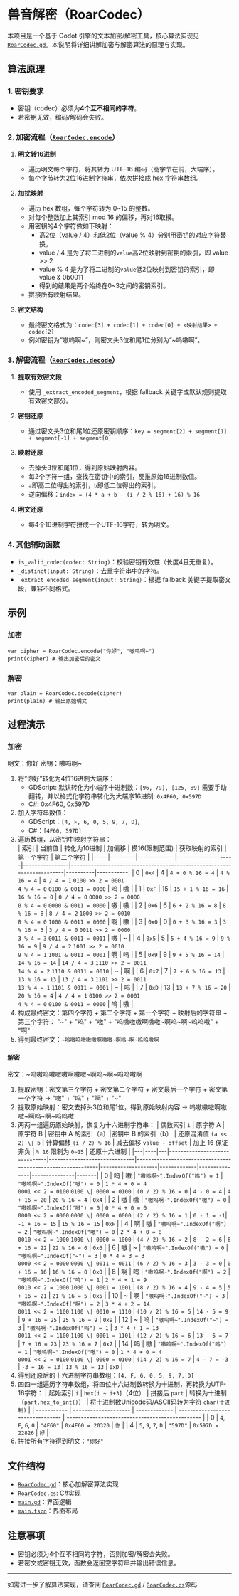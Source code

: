 # 兽音解密（RoarCodec）

本项目是一个基于 Godot 引擎的文本加密/解密工具，核心算法实现见 [`RoarCodec.gd`](RoarCodec.gd)。本说明将详细讲解加密与解密算法的原理与实现。

## 算法原理

### 1. 密钥要求

- 密钥（codec）必须为**4个互不相同的字符**。
- 若密钥无效，编码/解码会失败。

### 2. 加密流程（[`RoarCodec.encode`](RoarCodec.gd)）

1. **明文转16进制**  
   - 遍历明文每个字符，将其转为 UTF-16 编码（高字节在前，大端序）。
   - 每个字节转为2位16进制字符串，依次拼接成 hex 字符串数组。

2. **加扰映射**  
   - 遍历 hex 数组，每个字符转为 0~15 的整数。
   - 对每个整数加上其索引 mod 16 的偏移，再对16取模。
   - 用密钥的4个字符做如下映射：
     - 高2位（value / 4）和低2位（value % 4）分别用密钥的对应字符替换。
     - value / 4 是为了将二进制的`value`高2位映射到密钥的索引，即 value >> 2
     - value % 4 是为了将二进制的`value`低2位映射到密钥的索引，即 value & 0b0011
     - 得到的结果是两个始终在0~3之间的密钥索引。
   - 拼接所有映射结果。

3. **密文结构**  
   - 最终密文格式为：`codec[3] + codec[1] + codec[0] + <映射结果> + codec[2]`
   - 例如密钥为“嗷呜啊\~”，则密文头3位和尾1位分别为“~呜嗷啊”。

### 3. 解密流程（[`RoarCodec.decode`](RoarCodec.gd)）

1. **提取有效密文段**  
   - 使用 `_extract_encoded_segment`，根据 fallback 关键字或默认规则提取有效密文部分。

2. **密钥还原**  
   - 通过密文头3位和尾1位还原密钥顺序：`key = segment[2] + segment[1] + segment[-1] + segment[0]`

3. **映射还原**  
   - 去掉头3位和尾1位，得到原始映射内容。
   - 每2个字符一组，查找在密钥中的索引，反推原始16进制数值。
   - `a`即高二位得出的索引，`b`即低二位得出的索引。
   - 逆向偏移：`index = (4 * a + b - (i / 2 % 16) + 16) % 16`

4. **明文还原**  
   - 每4个16进制字符拼成一个UTF-16字符，转为明文。

### 4. 其他辅助函数

- `is_valid_codec(codec: String)`：校验密钥有效性（长度4且无重复）。
- `_distinct(input: String)`：去重字符串中的字符。
- `_extract_encoded_segment(input: String)`：根据 fallback 关键字提取密文段，兼容不同格式。

## 示例

### 加密

```gdscript
var cipher = RoarCodec.encode("你好", "嗷呜啊~")
print(cipher) # 输出加密后的密文
```

### 解密

```gdscript
var plain = RoarCodec.decode(cipher)
print(plain) # 输出原始明文
```

## 过程演示

### 加密

明文：你好
密钥：嗷呜啊~

1. 将“你好”转化为4位16进制大端序：
   - GDScript:
      默认转化为小端序十进制数：`[96, 79], [125, 89]`
      需要手动翻转，并以格式化字符串转化为大端序16进制: `0x4F60, 0x597D`
   - C#: 0x4F60, 0x597D
2. 加入字符串数值：
   - GDScript：`[4, F, 6, 0, 5, 9, 7, D]`, 
   - C#：`[4F60, 597D]`
3. 遍历数组，从密钥中映射字符串：   
   | 索引 |  当前值 | 转化为10进制 |         加偏移      |  模16(限制范围) |                              获取映射的索引                             | 第一个字符 | 第二个字符 |
   |-----|---------|-------------|--------------------|----------------|------------------------------------------------------------------------|----------|-----------|
   |  0  |  `0x4`  |      4      | `4 + 0 % 16 = 4`   | `4 % 16 = 4`   | `4 / 4 = 1`  `0100 >> 2 = 0001` <br> `4 % 4 = 0`  `0100 & 0011 = 0000` |    呜    |     嗷    |
   |  1  |  `0xF`  |      15     | `15 + 1 % 16 = 16` | `16 % 16 = 0`  | `0 / 4 = 0`  `0000 >> 2 = 0000` <br> `0 % 4 = 0`  `0000 & 0011 = 0000` |    嗷    |     嗷    |
   |  2  |  `0x6`  |      6      | `6 + 2 % 16 = 8`   | `8 % 16 = 8`   | `8 / 4 = 2`  `1000 >> 2 = 0010` <br> `8 % 4 = 0`  `1000 & 0011 = 0000` |    啊    |     嗷    |
   |  3  |  `0x0`  |      0      | `0 + 3 % 16 = 3`   | `3 % 16 = 3`   | `3 / 4 = 0`  `0011 >> 2 = 0000` <br> `3 % 4 = 3`  `0011 & 0011 = 0011` |    嗷    |     ~     |
   |  4  |  `0x5`  |      5      | `5 + 4 % 16 = 9`   | `9 % 16 = 9`   | `9 / 4 = 2`  `1001 >> 2 = 0010` <br> `9 % 4 = 1`  `1001 & 0011 = 0001` |    啊    |     呜    |
   |  5  |  `0x9`  |      9      | `9 + 5 % 16 = 14`  | `14 % 16 = 14` | `14 / 4 = 3` `1110 >> 2 = 0011` <br> `14 % 4 = 2` `1110 & 0011 = 0010` |    ~     |    啊     |
   |  6  |  `0x7`  |      7      | `7 + 6 % 16 = 13`  | `13 % 16 = 13` | `13 / 4 = 3` `1101 >> 2 = 0011` <br> `13 % 4 = 1` `1101 & 0011 = 0001` |    ~     |     呜    |
   |  7  |  `0xD`  |      13     | `13 + 7 % 16 = 20` | `20 % 16 = 4`  | `4 / 4 = 1`  `0100 >> 2 = 0001` <br> `4 % 4 = 0`  `0100 & 0011 = 0000` |    呜    |     嗷    |   
4. 构成最终密文：第四个字符 + 第二个字符 + 第一个字符 + 映射后的字符串 + 第三个字符：
   "~" + "呜" + "嗷" + "呜嗷嗷嗷啊嗷嗷\~啊呜\~啊~呜呜嗷" + "啊"
5. 得到最终密文：`~呜嗷呜嗷嗷嗷啊嗷嗷~啊呜~啊~呜呜嗷啊`
  
#### 解密

密文：\~呜嗷呜嗷嗷嗷啊嗷嗷\~啊呜\~啊\~呜呜嗷啊

1. 提取密钥：密文第三个字符 + 密文第二个字符 + 密文最后一个字符 + 密文第一个字符 → "嗷" + "呜" + "啊" + "~"
2. 提取原始映射：密文去掉头3位和尾1位，得到原始映射内容 → 呜嗷嗷嗷啊嗷嗷\~啊呜\~啊~呜呜嗷
3. 两两一组遍历原始映射，恢复为十六进制字符串：
   | 偶数索引 `i` | 原字符 A | 原字符 B | 密钥中 A 的索引（a）|密钥中 B 的索引（b） | 还原混淆值 `(a << 2) \| b` | 计算偏移 `(i / 2) % 16` | 减去偏移 `value - offset` | 加上 16 保证非负 | `% 16` 限制为 `0~15` | 还原十六进制 |
   |---|----|---|-------------------------------|------------------------------|-------------------------------------------------------------|--------------------|-------------|---------------|---------------|-------|
   | 0 | 呜 | 嗷 | `"嗷呜啊~".IndexOf("呜") = 1` | `"嗷呜啊~".IndexOf("嗷") = 0` | `1 * 4 + 0 = 4`<br>`0001 << 2 = 0100` `0100 \| 0000 = 0100` | `(0 / 2) % 16 = 0` | `4 - 0 = 4` | `4 + 16 = 20` | `20 % 16 = 4` | `0x4` |
   | 2 | 嗷 | 嗷 | `"嗷呜啊~".IndexOf("嗷") = 0` | `"嗷呜啊~".IndexOf("嗷") = 0` | `0 * 4 + 0 = 0`<br>`0000 << 2 = 0000` `0000 \| 0000 = 0000` | `(2 / 2) % 16 = 1` | `0 - 1 = -1`| `-1 + 16 = 15` | `15 % 16 = 15` | `0xF` |
   | 4 | 啊 | 嗷 | `"嗷呜啊~".IndexOf("啊") = 2` | `"嗷呜啊~".IndexOf("嗷") = 0` | `2 * 4 + 0 = 8`<br>`0010 << 2 = 1000` `1000 \| 0000 = 1000` | `(4 / 2) % 16 = 2` | `8 - 2 = 6` | `6 + 16 = 22` | `22 % 16 = 6` | `0x6` |
   | 6 | 嗷 | ~ | `"嗷呜啊~".IndexOf("嗷") = 0` | `"嗷呜啊~".IndexOf("~") = 3`   | `0 * 4 + 3 = 3`<br>`0000 << 2 = 0000` `0000 \| 0011 = 0011` | `(6 / 2) % 16 = 3` | `3 - 3 = 0` | `0 + 16 = 16` | `16 % 16 = 0` | `0x0` |
   | 8 | 啊 | 呜 | `"嗷呜啊~".IndexOf("啊") = 2` | `"嗷呜啊~".IndexOf("呜") = 1` | `2 * 4 + 1 = 9`<br>`0010 << 2 = 1000` `1000 \| 0001 = 1001` | `(8 / 2) % 16 = 4` | `9 - 4 = 5` | `5 + 16 = 21` | `21 % 16 = 5` | `0x5` |
   | 10 | ~ | 啊 | `"嗷呜啊~".IndexOf("~") = 3` | `"嗷呜啊~".IndexOf("啊") = 2` | `3 * 4 + 2 = 14`<br>`0011 << 2 = 1100` `1100 \| 0010 = 1110` | `(10 / 2) % 16 = 5` | `14 - 5 = 9` | `9 + 16 = 25` | `25 % 16 = 9` | `0x9` |
   | 12 | ~ | 呜 | `"嗷呜啊~".IndexOf("~") = 3` | `"嗷呜啊~".IndexOf("呜") = 1` | `3 * 4 + 1 = 13`<br>`0011 << 2 = 1100` `1100 \| 0001 = 1101` | `(12 / 2) % 16 = 6` | `13 - 6 = 7` | `7 + 16 = 23` | `23 % 16 = 7` | `0x7` |
   | 14 | 呜 | 嗷 | `"嗷呜啊~".IndexOf("呜") = 1` | `"嗷呜啊~".IndexOf("嗷") = 0` | `1 * 4 + 0 = 4`<br>`0001 << 2 = 0100` `0100 \| 0000 = 0100` | `(14 / 2) % 16 = 7` | `4 - 7 = -3` | `-3 + 16 = 13` | `13 % 16 = 13` | `0xD` |
4. 得到还原后的十六进制字符串数组：`[4, F, 6, 0, 5, 9, 7, D]`
5. 四四一组遍历字符串数组，将四位十六进制数转换为十进制，再转换为UTF-16字符：
   | 起始索引 `i` | `hex[i ~ i+3]`（4位） | 拼接后 `part` | 转换为十进制（`part.hex_to_int()`） | 将十进制数Unicode码/ASCII码转为字符 `char(十进制)` |
   | ----------- | -------------------- | ------------- | --------------------------------- | ----------------------------------------------- |
   | 0           |  `4`, `F`, `6`, `0`  |   `"4F60"`    |        `0x4F60 = 20320`           |                          `你`                   | 
   | 4           |  `5`, `9`, `7`, `D`  |   `"597D"`    |        `0x597D = 22826`           |                          `好`                   |
6. 拼接所有字符得到明文：`"你好"`




## 文件结构

- [`RoarCodec.gd`](RoarCodec.gd)：核心加解密算法实现
- [`RoarCodec.cs`](RoarCodec.cs): C#实现
- [`main.gd`](main.gd)：界面逻辑
- [`main.tscn`](main.tscn)：界面布局

## 注意事项

- 密钥必须为4个互不相同的字符，否则加密/解密会失败。
- 若密文或密钥无效，函数会返回空字符串并输出错误信息。

---

如需进一步了解算法实现，请查阅 [`RoarCodec.gd`](RoarCodec.gd) / [`RoarCodec.cs`](RoarCodec.cs)源码
